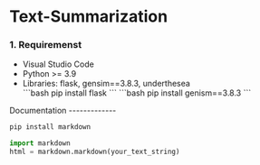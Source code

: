# Text-Summarization

<h3> 1. Requiremenst </h3>
<ul>
  <li> Visual Studio Code </li>
  <li> Python >= 3.9 </li>
  <li> Libraries: flask, gensim==3.8.3, underthesea </li>
```bash
  pip install flask
```
  ```bash
  pip install genism==3.8.3
  ```


</ul>
Documentation
-------------

```bash
pip install markdown
```
```python
import markdown
html = markdown.markdown(your_text_string)
```
